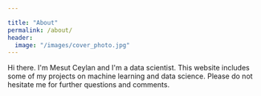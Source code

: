 ```yaml
---

title: "About"
permalink: /about/
header:
  image: "/images/cover_photo.jpg"
---
```


Hi there. I'm Mesut Ceylan and I'm a data scientist.
This website includes some of my projects on machine learning and data science.
Please do not hesitate me for further questions and comments.
